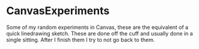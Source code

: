 # CanvasExperiments

Some of my random experiments in Canvas, these are the equivalent of a quick linedrawing sketch. These are done off the cuff and usually done in a single sitting. After I finish them I try to not go back to them. 
